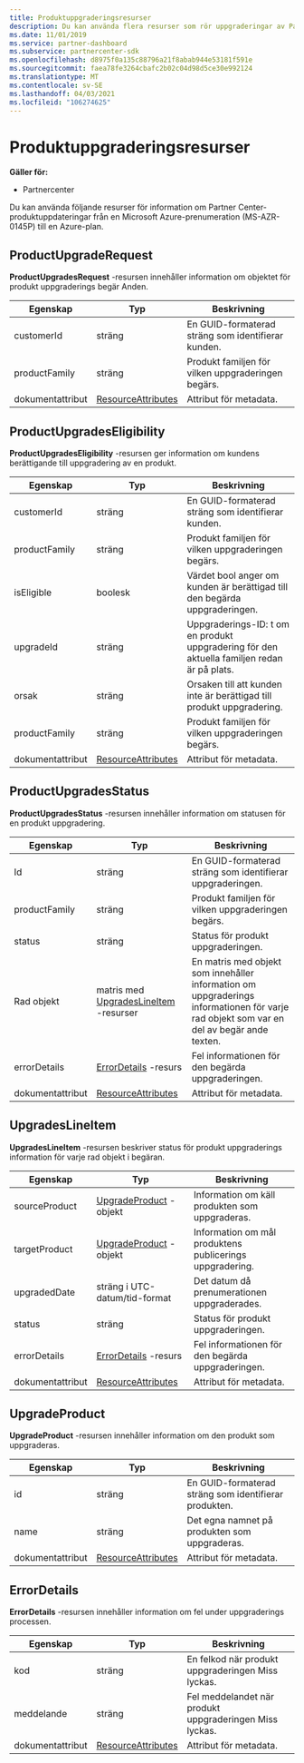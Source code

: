 ```yaml
---
title: Produktuppgraderingsresurser
description: Du kan använda flera resurser som rör uppgraderingar av Partner Center-produkter till en Azure-plan. Dessa omfattar ProductUpgradeRequest, ProductUpgradesEligibility, ProductUpgradesStatus, UpgradesLineItem, UpgradeProduct och ErrorDetails.
ms.date: 11/01/2019
ms.service: partner-dashboard
ms.subservice: partnercenter-sdk
ms.openlocfilehash: d8975f0a135c88796a21f8abab944e53181f591e
ms.sourcegitcommit: faea78fe3264cbafc2b02c04d98d5ce30e992124
ms.translationtype: MT
ms.contentlocale: sv-SE
ms.lasthandoff: 04/03/2021
ms.locfileid: "106274625"
---
```

# <a name="product-upgrade-resources"></a>Produktuppgraderingsresurser

**Gäller för:**

- Partnercenter

Du kan använda följande resurser för information om Partner Center-produktuppdateringar från en Microsoft Azure-prenumeration (MS-AZR-0145P) till en Azure-plan.

## <a name="productupgraderequest"></a>ProductUpgradeRequest

**ProductUpgradesRequest** -resursen innehåller information om objektet för produkt uppgraderings begär Anden.

| Egenskap      | Typ                                                          | Beskrivning                                                |
|---------------|---------------------------------------------------------------|------------------------------------------------------------|
| customerId    | sträng                                                        | En GUID-formaterad sträng som identifierar kunden.      |
| productFamily | sträng                                                        | Produkt familjen för vilken uppgraderingen begärs. |
| dokumentattribut    | [ResourceAttributes](utility-resources.md#resourceattributes) | Attribut för metadata.                                   |

## <a name="productupgradeseligibility"></a>ProductUpgradesEligibility

**ProductUpgradesEligibility** -resursen ger information om kundens berättigande till uppgradering av en produkt.

| Egenskap      | Typ                                                          | Beskrivning                                                                      |
|---------------|---------------------------------------------------------------|----------------------------------------------------------------------------------|
| customerId    | sträng                                                        | En GUID-formaterad sträng som identifierar kunden.                            |
| productFamily | sträng                                                        | Produkt familjen för vilken uppgraderingen begärs.                       |
| isEligible    | boolesk                                                          | Värdet bool anger om kunden är berättigad till den begärda uppgraderingen. |
| upgradeId     | sträng                                                        | Uppgraderings-ID: t om en produkt uppgradering för den aktuella familjen redan är på plats.        |
| orsak        | sträng                                                        | Orsaken till att kunden inte är berättigad till produkt uppgradering.                |
| productFamily | sträng                                                        | Produkt familjen för vilken uppgraderingen begärs.                       |
| dokumentattribut    | [ResourceAttributes](utility-resources.md#resourceattributes) | Attribut för metadata.                                                         |

## <a name="productupgradesstatus"></a>ProductUpgradesStatus

**ProductUpgradesStatus** -resursen innehåller information om statusen för en produkt uppgradering.

| Egenskap | Typ   | Beskrivning                                          |
|----------|--------|------------------------------------------------------|
| Id       | sträng | En GUID-formaterad sträng som identifierar uppgraderingen. |
| productFamily       | sträng                                                         | Produkt familjen för vilken uppgraderingen begärs.
| status              | sträng                                                         | Status för produkt uppgraderingen.
| Rad objekt           | matris med [UpgradesLineItem](#upgradeslineitem) -resurser       | En matris med objekt som innehåller information om uppgraderings informationen för varje rad objekt som var en del av begär ande texten.
| errorDetails        | [ErrorDetails](#errordetails) -resurs                         | Fel informationen för den begärda uppgraderingen.
| dokumentattribut          | [ResourceAttributes](utility-resources.md#resourceattributes)  | Attribut för metadata. |

## <a name="upgradeslineitem"></a>UpgradesLineItem

**UpgradesLineItem** -resursen beskriver status för produkt uppgraderings information för varje rad objekt i begäran.

| Egenskap      | Typ                                                          | Beskrivning                                       |
|---------------|---------------------------------------------------------------|---------------------------------------------------|
| sourceProduct | [UpgradeProduct](#upgradeproduct) -objekt                      | Information om käll produkten som uppgraderas. |
| targetProduct | [UpgradeProduct](#upgradeproduct) -objekt                      | Information om mål produktens publicerings uppgradering.   |
| upgradedDate  | sträng i UTC-datum/tid-format                                | Det datum då prenumerationen uppgraderades.           |
| status        | sträng                                                        | Status för produkt uppgraderingen.                |
| errorDetails  | [ErrorDetails](#errordetails) -resurs                        | Fel informationen för den begärda uppgraderingen.          |
| dokumentattribut    | [ResourceAttributes](utility-resources.md#resourceattributes) | Attribut för metadata.                          |

## <a name="upgradeproduct"></a>UpgradeProduct

**UpgradeProduct** -resursen innehåller information om den produkt som uppgraderas.

| Egenskap   | Typ                                                          | Beskrivning                                          |
|------------|---------------------------------------------------------------|------------------------------------------------------|
| id         | sträng                                                        | En GUID-formaterad sträng som identifierar produkten. |
| name       | sträng                                                        | Det egna namnet på produkten som uppgraderas.         |
| dokumentattribut | [ResourceAttributes](utility-resources.md#resourceattributes) | Attribut för metadata.                             |

## <a name="errordetails"></a>ErrorDetails

**ErrorDetails** -resursen innehåller information om fel under uppgraderings processen.

| Egenskap   | Typ                                                          | Beskrivning                                       |
|------------|---------------------------------------------------------------|---------------------------------------------------|
| kod       | sträng                                                        | En felkod när produkt uppgraderingen Miss lyckas.      |
| meddelande    | sträng                                                        | Fel meddelandet när produkt uppgraderingen Miss lyckas. |
| dokumentattribut | [ResourceAttributes](utility-resources.md#resourceattributes) | Attribut för metadata.                          |
